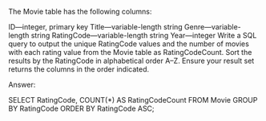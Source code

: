 The Movie table has the following columns:

ID—integer, primary key
Title—variable-length string
Genre—variable-length string
RatingCode—variable-length string
Year—integer
Write a SQL query to output the unique RatingCode values and the number of movies with each rating value from the Movie table as RatingCodeCount. Sort the results by the RatingCode in alphabetical order A–Z. Ensure your result set returns the columns in the order indicated.

Answer:

SELECT RatingCode, COUNT(*) AS RatingCodeCount
FROM Movie
GROUP BY RatingCode
ORDER BY RatingCode ASC;